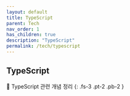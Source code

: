 ```yaml
---
layout: default
title: TypeScript
parent: Tech
nav_order: 1
has_children: true
description: "TypeScript"
permalink: /tech/typescript
---
```


## TypeScript

📝 TypeScript 관련 개념 정리
{: .fs-3 .pt-2 .pb-2 }
